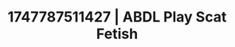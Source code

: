 ---
categories:
- BDSM whisper
- Erotic photography
- Sultry voice
- Workplace fantasy
- Mormon threesome
image: /assets/images/1747787511427.jpg
layout: post
seo:
  description: Featured content with sensual ABDL Play, Scat Fetish. HD images available.
  keywords: ABDL Play, Scat Fetish
  og_image: /assets/images/1747787511427.jpg
  schema_type: VisualArtwork
tags:
- '#1747787511427'
- Scat Fetish
- ABDL Play
title: 1747787511427 | ABDL Play Scat Fetish
---
